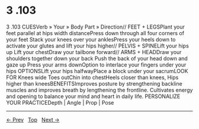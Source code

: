 # 3 .103

3 .103
CUESVerb » Your » Body Part » Direction// FEET + LEGSPlant your feet parallel at hips width distancePress down through all four corners of your feet Stack your knees over your anklesPress your heels down to activate your glutes and lift your hips higher// PELVIS + SPINELift your hips up Lift your chestDraw your tailbone forward// ARMS + HEADDraw your shoulders together down your back Push the back of your head down and gaze up Press your arms downOption to interlace your fingers under your hips
OPTIONSLift your hips halfwayPlace a block under your sacrumLOOK FOR Knees wide Toes outChin into chestHeels closer than knees, Hips higher than kneesBENEFITSImproves posture by strengthening backline muscles and improves breath by lengthening the frontline. Cultivates energy and opening to balance your mind and heart in daily life.
PERSONALIZE YOUR PRACTICEDepth | Angle | Prop | Pose


---
[← Prev](/pages/page-153.md) &nbsp; [Top](/index.md) &nbsp; [Next →](/pages/page-155.md)
